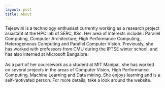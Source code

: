 ```yaml
---
layout: post
title: About
---
```


Tejeswini is a technology enthusiast currently working as a research project assistant at the HPC lab of SERC, IISc. Her area of interests include : Parallel Computing, Computer Architecture, High Performance Computing, Heterogeneous Computing and Parallel Computer Vision. Previously, she has worked with professors from CMU during the IPTSE winter school, and has also interned at Microsoft Bangalore. </br>
</br> As a part of her coursework as a student at MIT Manipal, she has worked on several projects in the areas of Computer Vision, High Performance Computing, Machine Learning and Data mining. She enjoys learning and is a self-motivated person. For more details, take a look around the website. 


